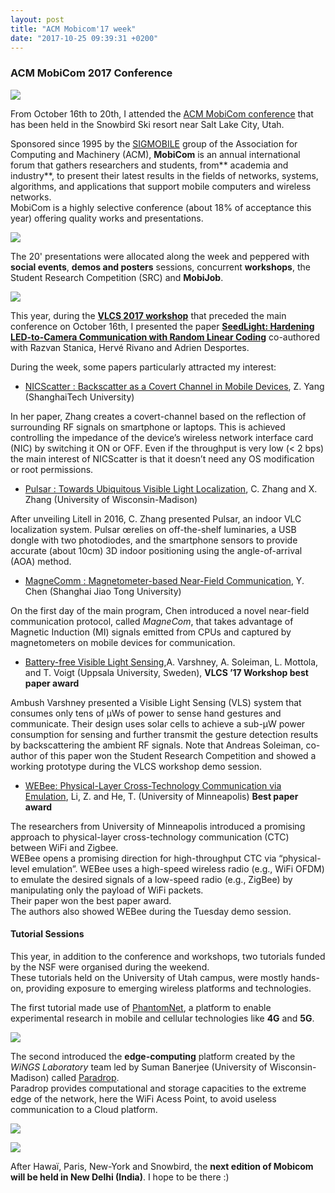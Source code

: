 ```yaml
---
layout: post
title: "ACM Mobicom'17 week"
date: "2017-10-25 09:39:31 +0200"
---
```

### ACM MobiCom 2017 Conference

![](https://cdn-images-1.medium.com/max/800/1*oiKOmwXX30SFUlWZEZR3LQ.png)

From October 16th to 20th, I attended the [ACM MobiCom
conference](https://www.sigmobile.org/mobicom/2017/) that has been held in the
Snowbird Ski resort near Salt Lake City, Utah.

Sponsored since 1995 by the [SIGMOBILE](https://beta.sigmobile.org/) group of
the Association for Computing and Machinery (ACM), **MobiCom** is an annual
international forum that gathers researchers and students, from** academia and
industry**, to present their latest results in the fields of networks, systems,
algorithms, and applications that support mobile computers and wireless
networks.<br> MobiCom is a highly selective conference (about 18% of acceptance
this year) offering quality works and presentations.

![](https://cdn-images-1.medium.com/max/800/1*Jn0joQaVjWkl3i1sjuSpKA.jpeg)

The 20' presentations were allocated along the week and peppered with **social events**, **demos and posters** sessions, concurrent **workshops**, the Student
Research Competition (SRC) and **MobiJob**.

![](https://cdn-images-1.medium.com/max/800/1*VGZILI-AccTWnSAnigyV7A.png)

This year, during the [**VLCS 2017 workshop**](http://vlcs17.winlab.rutgers.edu/)
that preceded the main conference on October 16th, I presented the paper [**SeedLight: Hardening LED-to-Camera Communication with Random Linear Coding**](https://dl.acm.org/citation.cfm?doid=3129881.3129889)
co-authored with Razvan Stanica, Hervé Rivano and Adrien Desportes.

During the week, some papers particularly attracted my interest:

* [NICScatter : Backscatter as a Covert Channel in Mobile
Devices](https://doi.org/10.1145/3117811.3117814), Z. Yang (ShanghaiTech
University)

In her paper, Zhang creates a covert-channel based on the reflection of
surrounding RF signals on smartphone or laptops. This is achieved controlling
the impedance of the device’s wireless network interface card (NIC) by switching
it ON or OFF. Even if the throughput is very low (< 2 bps) the main interest of
NICScatter is that it doesn’t need any OS modification or root permissions.

* [Pulsar : Towards Ubiquitous Visible Light
Localization](https://doi.org/10.1145/3117811.3117821), C. Zhang and X. Zhang
(University of Wisconsin-Madison)

After unveiling Litell in 2016, C. Zhang presented Pulsar, an indoor VLC
localization system. Pulsar œrelies on off-the-shelf luminaries, a USB dongle
with two photodiodes, and the smartphone sensors to provide accurate (about
10cm) 3D indoor positioning using the angle-of-arrival (AOA) method.

* [MagneComm : Magnetometer-based Near-Field
Communication](https://doi.org/.1145/3117811.3117824), Y. Chen (Shanghai Jiao
Tong University)

On the first day of the main program, Chen introduced a novel near-field
communication protocol, called *MagneCom*, that takes advantage of Magnetic
Induction (MI) signals emitted from CPUs and captured by magnetometers on mobile
devices for communication.

* [Battery-free Visible Light
Sensing](http://dl.acm.org/citation.cfm?doid=3129881.3129890),A. Varshney, A.
Soleiman, L. Mottola, and T. Voigt (Uppsala University, Sweden), **VLCS ’17 Workshop best paper award**

Ambush Varshney presented a Visible Light Sensing (VLS) system that consumes
only tens of μWs of power to sense hand gestures and communicate. Their design
uses solar cells to achieve a sub-μW power consumption for sensing and further
transmit the gesture detection results by backscattering the ambient RF signals.
Note that Andreas Soleiman, co-author of this paper won the Student Research
Competition and showed a working prototype during the VLCS workshop demo
session.

* [WEBee: Physical-Layer Cross-Technology Communication via
Emulation](https://dl.acm.org/citation.cfm?id=3119859), Li, Z. and He, T.
(University of Minneapolis) **Best paper award**

The researchers from University of Minneapolis introduced a promising approach
to physical-layer cross-technology communication (CTC) between WiFi and
Zigbee.<br> WEBee opens a promising direction for high-throughput CTC via
“physical-level emulation”. WEBee uses a high-speed wireless radio (e.g., WiFi
OFDM) to emulate the desired signals of a low-speed radio (e.g., ZigBee) by
manipulating only the payload of WiFi packets.<br> Their paper won the best
paper award. <br> The authors also showed WEBee during the Tuesday demo session.

#### **Tutorial Sessions**

This year, in addition to the conference and workshops, two tutorials funded by
the NSF were organised during the weekend.<br> These tutorials held on the
University of Utah campus, were mostly hands-on, providing exposure to emerging
wireless platforms and technologies.

The first tutorial made use of [PhantomNet](https://www.phantomnet.org), a
platform to enable experimental research in mobile and cellular technologies
like **4G** and **5G**.

![](https://cdn-images-1.medium.com/max/800/1*BvcHYhKpjhdDR2KwVlAbbQ.png)

The second introduced the **edge-computing** platform created by the *WiNGS Laboratory* team led by Suman Banerjee (University of Wisconsin-Madison) called
[Paradrop](https://paradrop.net).<br> Paradrop provides computational and
storage capacities to the extreme edge of the network, here the WiFi Acess
Point, to avoid useless communication to a Cloud platform.

![](https://cdn-images-1.medium.com/max/800/1*bwhktoe_wD0a9MnSMW6OiA.png)

![](https://cdn-images-1.medium.com/max/800/1*Z4I9dQI_RSKG-oRky8IKjQ.jpeg)

After Hawaï, Paris, New-York and Snowbird, the **next edition of Mobicom will be held in New Delhi (India)**. I hope to be there :)
